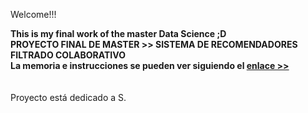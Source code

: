 


Welcome!!! 

<strong>This is my final work of the master Data Science ;D<br>
PROYECTO FINAL DE MASTER >> SISTEMA DE RECOMENDADORES FILTRADO COLABORATIVO<br>
La memoria e instrucciones se pueden ver siguiendo el <a href="http://files.grouplens.org/datasets/movielens/">enlace >></a> </strong><br><br>
<br>
Proyecto está dedicado a S.</a> </strong><br>
